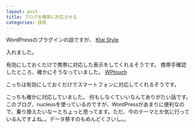 ```yaml
---
layout: post
title: ブログを携帯に対応させる
categories: 技術
---
```


WordPressのプラグインの話ですが、
<a href="http://wordpress.org/extend/plugins/ktai-style/" target="_blank">Ktai Style</a>

入れました。

有効にしておくだけで携帯に対応した表示をしてくれるそうです。
携帯手確認したところ、確かにそうなっていました。
<a href="http://wordpress.org/extend/plugins/wptouch/" target="_blank">WPtouch</a>

こっちは有効にしておくだけでスマートフォンに対応してくれるそうです。

こっちも確かに対応していました。
何もしなくていいなんてありがたい話です。
このブログ、nucleusを使っているのですが、WordPressがあまりに便利なので、乗り換えたいなーとちょっと思ってます。ただ、今のテーマとか気に行っているんですよね。。データ移すのもめんどくさいし。。

